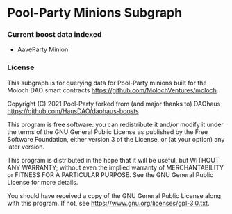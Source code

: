 # Pool-Party Minions Subgraph

### Current boost data indexed

- AaveParty Minion 


### License

This subgraph is for querying data for Pool-Party minions built for the Moloch DAO smart contracts <https://github.com/MolochVentures/moloch>. 

Copyright (C) 2021 Pool-Party 
forked from (and major thanks to) DAOhaus https://github.com/HausDAO/daohaus-boosts

This program is free software: you can redistribute it and/or modify
it under the terms of the GNU General Public License as published by
the Free Software Foundation, either version 3 of the License, or
(at your option) any later version.

This program is distributed in the hope that it will be useful,
but WITHOUT ANY WARRANTY; without even the implied warranty of
MERCHANTABILITY or FITNESS FOR A PARTICULAR PURPOSE.  See the
GNU General Public License for more details.

You should have received a copy of the GNU General Public License
along with this program.  If not, see <https://www.gnu.org/licenses/gpl-3.0.txt>.

